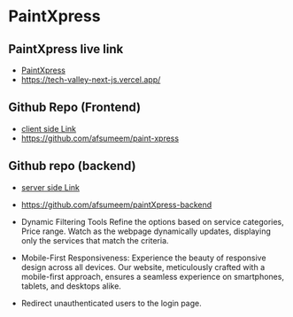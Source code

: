 # PaintXpress

## PaintXpress live link

- [PaintXpress](https://tech-valley-next-js.vercel.app/)
- https://tech-valley-next-js.vercel.app/

## Github Repo (Frontend)

- [client side Link](https://github.com/afsumeem/paint-xpress)
- https://github.com/afsumeem/paint-xpress

## Github repo (backend)

- [server side Link](https://github.com/afsumeem/paintXpress-backend)
- https://github.com/afsumeem/paintXpress-backend

- Dynamic Filtering Tools Refine the options based on service categories, Price range. Watch as the webpage dynamically updates, displaying only the services that match the criteria.

- Mobile-First Responsiveness: Experience the beauty of responsive design across all devices. Our website, meticulously crafted with a mobile-first approach, ensures a seamless experience on smartphones, tablets, and desktops alike.

- Redirect unauthenticated users to the login page.
